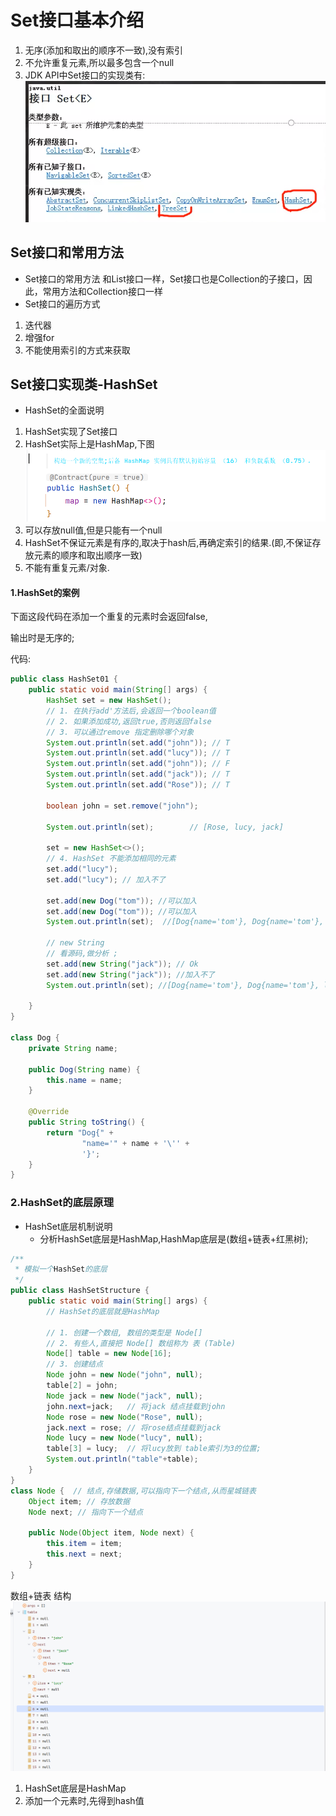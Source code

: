 # Set接口基本介绍

1. 无序(添加和取出的顺序不一致),没有索引
2. 不允许重复元素,所以最多包含一个null
3. JDK API中Set接口的实现类有:
   ![img.png](images/img_3.png)

## Set接口和常用方法

* Set接口的常用方法
  和List接口一样，Set接口也是Collection的子接口，因此，常用方法和Collection接口一样
* Set接口的遍历方式

1. 迭代器
2. 增强for
3. 不能使用索引的方式来获取

## Set接口实现类-HashSet

* HashSet的全面说明

1. HashSet实现了Set接口
2. HashSet实际上是HashMap,下图
   ![img_1.png](images/img_1.png)
3. 可以存放null值,但是只能有一个null
4. HashSet不保证元素是有序的,取决于hash后,再确定索引的结果.(即,不保证存放元素的顺序和取出顺序一致)
5. 不能有重复元素/对象.

#### 1.HashSet的案例

下面这段代码在添加一个重复的元素时会返回false,

输出时是无序的;

代码:

```java
public class HashSet01 {
    public static void main(String[] args) {
        HashSet set = new HashSet();
        // 1. 在执行add'方法后,会返回一个boolean值
        // 2. 如果添加成功,返回true,否则返回false
        // 3. 可以通过remove 指定删除哪个对象
        System.out.println(set.add("john")); // T
        System.out.println(set.add("lucy")); // T
        System.out.println(set.add("john")); // F
        System.out.println(set.add("jack")); // T
        System.out.println(set.add("Rose")); // T

        boolean john = set.remove("john");

        System.out.println(set);        // [Rose, lucy, jack]

        set = new HashSet<>();
        // 4. HashSet 不能添加相同的元素
        set.add("lucy");
        set.add("lucy"); // 加入不了

        set.add(new Dog("tom")); //可以加入
        set.add(new Dog("tom")); //可以加入
        System.out.println(set);  //[Dog{name='tom'}, Dog{name='tom'}, lucy]

        // new String
        // 看源码,做分析 ;
        set.add(new String("jack")); // Ok
        set.add(new String("jack")); //加入不了
        System.out.println(set); //[Dog{name='tom'}, Dog{name='tom'}, lucy, jack]

    }
}

class Dog {
    private String name;

    public Dog(String name) {
        this.name = name;
    }

    @Override
    public String toString() {
        return "Dog{" +
                "name='" + name + '\'' +
                '}';
    }
}
```
### 2.HashSet的底层原理

* HashSet底层机制说明
  * 分析HashSet底层是HashMap,HashMap底层是(数组+链表+红黑树);

```java
/**
 * 模拟一个HashSet的底层
 */
public class HashSetStructure {
    public static void main(String[] args) {
        // HashSet的底层就是HashMap

        // 1. 创建一个数组, 数组的类型是 Node[]
        // 2. 有些人,直接把 Node[] 数组称为 表 (Table)
        Node[] table = new Node[16];
        // 3. 创建结点
        Node john = new Node("john", null);
        table[2] = john;
        Node jack = new Node("jack", null);
        john.next=jack;   // 将jack 结点挂载到john
        Node rose = new Node("Rose", null);
        jack.next = rose; // 将rose结点挂载到jack
        Node lucy = new Node("lucy", null);
        table[3] = lucy;  // 将lucy放到 table索引为3的位置;
        System.out.println("table"+table);
    }
}
class Node {  // 结点,存储数据,可以指向下一个结点,从而星城链表
    Object item; // 存放数据
    Node next; // 指向下一个结点

    public Node(Object item, Node next) {
        this.item = item;
        this.next = next;
    }
}
```
数组+链表 结构
![img_2.png](images/img_2.png)

1. HashSet底层是HashMap
2. 添加一个元素时,先得到hash值 
